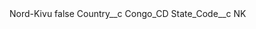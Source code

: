 <?xml version="1.0" encoding="UTF-8"?>
<CustomMetadata xmlns="http://soap.sforce.com/2006/04/metadata" xmlns:xsi="http://www.w3.org/2001/XMLSchema-instance" xmlns:xsd="http://www.w3.org/2001/XMLSchema">
    <label>Nord-Kivu</label>
    <protected>false</protected>
    <values>
        <field>Country__c</field>
        <value xsi:type="xsd:string">Congo_CD</value>
    </values>
    <values>
        <field>State_Code__c</field>
        <value xsi:type="xsd:string">NK</value>
    </values>
</CustomMetadata>
